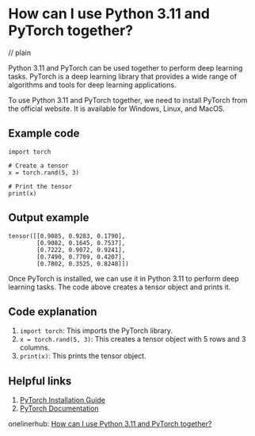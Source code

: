# How can I use Python 3.11 and PyTorch together?
// plain

Python 3.11 and PyTorch can be used together to perform deep learning tasks. PyTorch is a deep learning library that provides a wide range of algorithms and tools for deep learning applications.

To use Python 3.11 and PyTorch together, we need to install PyTorch from the official website. It is available for Windows, Linux, and MacOS.

## Example code

```
import torch

# Create a tensor
x = torch.rand(5, 3)

# Print the tensor
print(x)
```

## Output example

```
tensor([[0.9085, 0.9283, 0.1790],
        [0.9082, 0.1645, 0.7537],
        [0.7222, 0.9072, 0.9241],
        [0.7490, 0.7709, 0.4207],
        [0.7802, 0.3525, 0.8248]])
```

Once PyTorch is installed, we can use it in Python 3.11 to perform deep learning tasks. The code above creates a tensor object and prints it.

## Code explanation


1. `import torch`: This imports the PyTorch library.
2. `x = torch.rand(5, 3)`: This creates a tensor object with 5 rows and 3 columns.
3. `print(x)`: This prints the tensor object.

## Helpful links

1. [PyTorch Installation Guide](https://pytorch.org/get-started/locally/)
2. [PyTorch Documentation](https://pytorch.org/docs/stable/index.html)

onelinerhub: [How can I use Python 3.11 and PyTorch together?](https://onelinerhub.com/python-pytorch/how-can-i-use-python------and-pytorch-together)